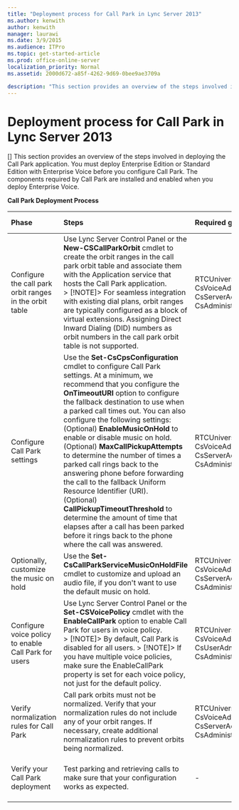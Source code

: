 ```yaml
---
title: "Deployment process for Call Park in Lync Server 2013"
ms.author: kenwith
author: kenwith
manager: laurawi
ms.date: 3/9/2015
ms.audience: ITPro
ms.topic: get-started-article
ms.prod: office-online-server
localization_priority: Normal
ms.assetid: 2000d672-a85f-4262-9d69-0bee9ae3709a

description: "This section provides an overview of the steps involved in deploying the Call Park application. You must deploy Enterprise Edition or Standard Edition with Enterprise Voice before you configure Call Park. The components required by Call Park are installed and enabled when you deploy Enterprise Voice."
---
```


# Deployment process for Call Park in Lync Server 2013
[]
This section provides an overview of the steps involved in deploying the Call Park application. You must deploy Enterprise Edition or Standard Edition with Enterprise Voice before you configure Call Park. The components required by Call Park are installed and enabled when you deploy Enterprise Voice.
  
**Call Park Deployment Process**

|**Phase**|**Steps**|**Required groups and roles**|**Deployment documentation**|
|:-----|:-----|:-----|:-----|
|Configure the call park orbit ranges in the orbit table  <br/> |Use Lync Server Control Panel or the **New-CSCallParkOrbit** cmdlet to create the orbit ranges in the call park orbit table and associate them with the Application service that hosts the Call Park application.  <br/> > [!NOTE]> For seamless integration with existing dial plans, orbit ranges are typically configured as a block of virtual extensions. Assigning Direct Inward Dialing (DID) numbers as orbit numbers in the call park orbit table is not supported.           |RTCUniversalServerAdmins  <br/> CsVoiceAdministrator  <br/> CsServerAdministrator  <br/> CsAdministrator  <br/> |[Create or modify a Call Park orbit range in Lync Server 2013](create-or-modify-a-call-park-orbit-range.md) <br/> |
|Configure Call Park settings  <br/> | Use the **Set-CsCpsConfiguration** cmdlet to configure Call Park settings. At a minimum, we recommend that you configure the **OnTimeoutURI** option to configure the fallback destination to use when a parked call times out. You can also configure the following settings:  <br/>  (Optional) **EnableMusicOnHold** to enable or disable music on hold.  <br/>  (Optional) **MaxCallPickupAttempts** to determine the number of times a parked call rings back to the answering phone before forwarding the call to the fallback Uniform Resource Identifier (URI).  <br/>  (Optional) **CallPickupTimeoutThreshold** to determine the amount of time that elapses after a call has been parked before it rings back to the phone where the call was answered.  <br/> |RTCUniversalServerAdmins  <br/> CsVoiceAdministrator  <br/> CsServerAdministrator  <br/> CsAdministrator  <br/> |[Configure Call Park settings in Lync Server 2013](configure-call-park-settings.md) <br/> |
|Optionally, customize the music on hold  <br/> |Use the **Set-CsCallParkServiceMusicOnHoldFile** cmdlet to customize and upload an audio file, if you don't want to use the default music on hold.  <br/> |RTCUniversalServerAdmins  <br/> CsVoiceAdministrator  <br/> CsServerAdministrator  <br/> CsAdministrator  <br/> |[Customize Call Park music on hold in Lync Server 2013](customize-call-park-music-on-hold.md) <br/> |
|Configure voice policy to enable Call Park for users  <br/> |Use Lync Server Control Panel or the **Set-CSVoicePolicy** cmdlet with the **EnableCallPark** option to enable Call Park for users in voice policy.  <br/> > [!NOTE]> By default, Call Park is disabled for all users.           > [!NOTE]> If you have multiple voice policies, make sure the EnableCallPark property is set for each voice policy, not just for the default policy.           |RTCUniversalServerAdmins  <br/> CsVoiceAdministrator  <br/> CsUserAdministrator  <br/> CsAdministrator  <br/> |[Enable Call Park for users in Lync Server 2013](enable-call-park-for-users.md) <br/> |
|Verify normalization rules for Call Park  <br/> |Call park orbits must not be normalized. Verify that your normalization rules do not include any of your orbit ranges. If necessary, create additional normalization rules to prevent orbits being normalized.  <br/> |RTCUniversalServerAdmins  <br/> CsVoiceAdministrator  <br/> CsServerAdministrator  <br/> CsAdministrator  <br/> |[Verify normalization rules for Call Park in Lync Server 2013](verify-normalization-rules-for-call-park.md) <br/> |
|Verify your Call Park deployment  <br/> |Test parking and retrieving calls to make sure that your configuration works as expected.  <br/> |-  <br/> |[(Optional) Verify Call Park deployment in Lync Server 2013](optional-verify-call-park-deployment.md) <br/> |
   

